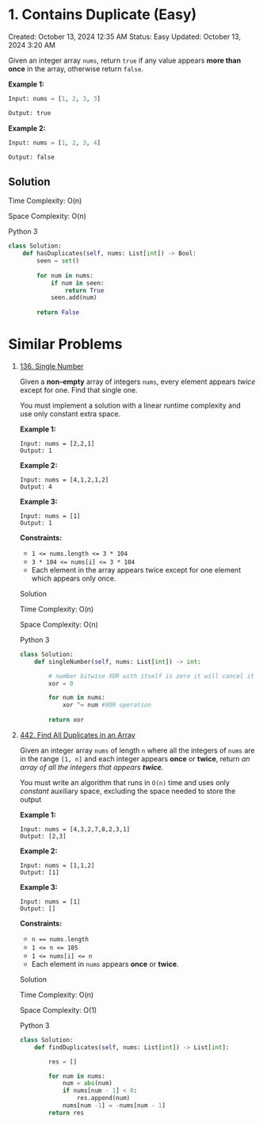 # 1. Contains Duplicate (Easy)

Created: October 13, 2024 12:35 AM
Status: Easy
Updated: October 13, 2024 3:20 AM

Given an integer array `nums`, return `true` if any value appears **more than once** in the array, otherwise return `false`.

**Example 1:**

```python
Input: nums = [1, 2, 3, 3]

Output: true

```

**Example 2:**

```python
Input: nums = [1, 2, 3, 4]

Output: false
```

## **Solution**

Time Complexity: O(n)

Space Complexity: O(n)

Python 3

```python
class Solution:
	def hasDuplicates(self, nums: List[int]) -> Bool:
		seen = set()
		
		for num in nums:
            if num in seen:
                return True
            seen.add(num)
    
		return False
```

# **Similar Problems**

1. [136. Single Number](https://leetcode.com/problems/single-number/)
    
    Given a **non-empty** array of integers `nums`, every element appears *twice* except for one. Find that single one.
    
    You must implement a solution with a linear runtime complexity and use only constant extra space.
    
    **Example 1:**
    
    ```
    Input: nums = [2,2,1]
    Output: 1
    ```
    
    **Example 2:**
    
    ```
    Input: nums = [4,1,2,1,2]
    Output: 4
    ```
    
    **Example 3:**
    
    ```
    Input: nums = [1]
    Output: 1
    ```
    
    **Constraints:**
    
    - `1 <= nums.length <= 3 * 104`
    - `3 * 104 <= nums[i] <= 3 * 104`
    - Each element in the array appears twice except for one element which appears only once.
    
    Solution
    
    Time Complexity: O(n)
    
    Space Complexity: O(n)
    
    Python 3
    
    ```python
    class Solution:
        def singleNumber(self, nums: List[int]) -> int:
    
            # number bitwise XOR with itself is zero it will cancel it out.
            xor = 0
    
            for num in nums:
                xor ^= num #XOR operation
            
            return xor
    ```
    

1. [442. Find All Duplicates in an Array](https://leetcode.com/problems/find-all-duplicates-in-an-array/)
    
    Given an integer array `nums` of length `n` where all the integers of `nums` are in the range `[1, n]` and each integer appears **once** or **twice**, return *an array of all the integers that appears **twice***.
    
    You must write an algorithm that runs in `O(n)` time and uses only *constant* auxiliary space, excluding the space needed to store the output
    
    **Example 1:**
    
    ```
    Input: nums = [4,3,2,7,8,2,3,1]
    Output: [2,3]
    ```
    
    **Example 2:**
    
    ```
    Input: nums = [1,1,2]
    Output: [1]
    ```
    
    **Example 3:**
    
    ```
    Input: nums = [1]
    Output: []
    ```
    
    **Constraints:**
    
    - `n == nums.length`
    - `1 <= n <= 105`
    - `1 <= nums[i] <= n`
    - Each element in `nums` appears **once** or **twice**.
    
    Solution
    
    Time Complexity: O(n)
    
    Space Complexity: O(1)
    
    Python 3
    
    ```python
    class Solution:
        def findDuplicates(self, nums: List[int]) -> List[int]:
    
            res = []
    
            for num in nums:
                num = abs(num)
                if nums[num - 1] < 0:
                    res.append(num)
                nums[num -1] = -nums[num - 1]
            return res
    ```